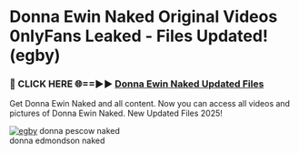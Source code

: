 # Donna Ewin Naked Original Videos 0nlyFans Leaked - Files Updated! (egby)

<h3>🔴 CLICK HERE 🌐==►► <a href="https://tinyurl.com/yckcrads" rel="nofollow">Donna Ewin Naked Updated Files</a></h3>

Get Donna Ewin Naked and all content. Now you can access all videos and pictures of Donna Ewin Naked. New Updated Files 2025!

[![egby](https://i.imgur.com/hpKpOFt.gif)](https://tinyurl.com/yckcrads)
donna pescow naked<br>
donna edmondson naked